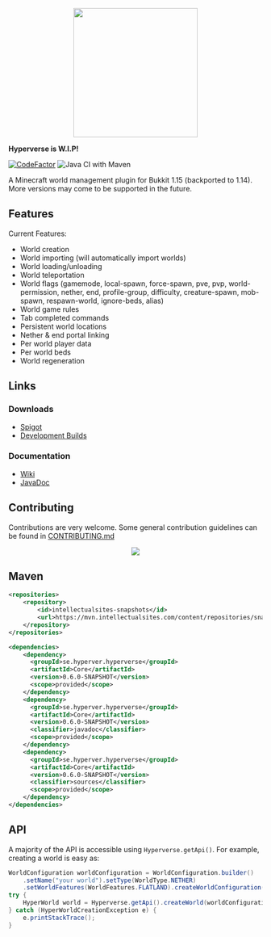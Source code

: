 <p align="center">
    <img height="256px" width="246px" src="https://plotsquared.com/assets/img/LogoMoonv2.png">
</p>

**Hyperverse is W.I.P!**

[![CodeFactor](https://www.codefactor.io/repository/github/sauilitired/hyperverse/badge)](https://www.codefactor.io/repository/github/sauilitired/hyperverse) ![Java CI with Maven](https://github.com/Sauilitired/Hyperverse/workflows/Java%20CI%20with%20Maven/badge.svg)

A Minecraft world management plugin for Bukkit 1.15 (backported to 1.14).
More versions may come to be supported in the future.

## Features

Current Features:
- World creation 
- World importing (will automatically import worlds)
- World loading/unloading
- World teleportation
- World flags (gamemode, local-spawn, force-spawn, 
pve, pvp, world-permission, nether, end, profile-group, difficulty, creature-spawn, mob-spawn, respawn-world, ignore-beds, alias)
- World game rules
- Tab completed commands
- Persistent world locations
- Nether & end portal linking
- Per world player data
- Per world beds
- World regeneration

## Links


### Downloads
- [Spigot](https://www.spigotmc.org/resources/hyperverse-w-i-p.77550/)
- [Development Builds](https://ci.athion.net/job/Hyperverse/)

### Documentation
- [Wiki](https://wiki.intellectualsites.com/hyperverse/home)
- [JavaDoc](https://plotsquared.com/docs/hyperverse/)

## Contributing

Contributions are very welcome. Some general contribution
guidelines can be found in [CONTRIBUTING.md](https://github.com/Sauilitired/Hyperverse/blob/master/CONTRIBUTING.md)


<p align="center">
<img src="https://bstats.org/signatures/bukkit/Hyperverse.svg" />
</p>

## Maven

```xml
<repositories>
    <repository>
        <id>intellectualsites-snapshots</id>
        <url>https://mvn.intellectualsites.com/content/repositories/snapshots</url>
    </repository>
</repositories>

<dependencies>
    <dependency>
      <groupId>se.hyperver.hyperverse</groupId>
      <artifactId>Core</artifactId>
      <version>0.6.0-SNAPSHOT</version>
      <scope>provided</scope>
    </dependency>
    <dependency>
      <groupId>se.hyperver.hyperverse</groupId>
      <artifactId>Core</artifactId>
      <version>0.6.0-SNAPSHOT</version>
      <classifier>javadoc</classifier>
      <scope>provided</scope>
    </dependency>
    <dependency>
      <groupId>se.hyperver.hyperverse</groupId>
      <artifactId>Core</artifactId>
      <version>0.6.0-SNAPSHOT</version>
      <classifier>sources</classifier>
      <scope>provided</scope>
    </dependency>
</dependencies>
```

## API

A majority of the API is accessible using `Hyperverse.getApi()`. For example, creating
a world is easy as:

```java
WorldConfiguration worldConfiguration = WorldConfiguration.builder()
    .setName("your world").setType(WorldType.NETHER)
    .setWorldFeatures(WorldFeatures.FLATLAND).createWorldConfiguration();
try {
    HyperWorld world = Hyperverse.getApi().createWorld(worldConfiguration);
} catch (HyperWorldCreationException e) {
    e.printStackTrace();
}
```
